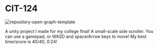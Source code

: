 # CIT-124
![repository-open-graph-template](https://user-images.githubusercontent.com/10676712/199858456-a9a78c75-db75-4e89-a87c-dc0a573da9e1.png)

 A unity project I made for my college final! A small-scale side scroller. You can use a gamepad, or WASD and space/Arrow keys to move!
My best time/score is 40/40, 0:24!
